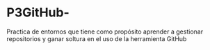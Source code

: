 # P3GitHub-
Practica de entornos que tiene como propósito aprender a gestionar repositorios y ganar soltura en el uso de la herramienta GitHub
